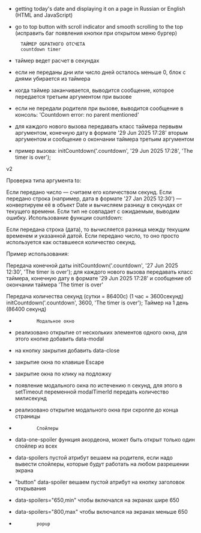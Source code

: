 
- getting today's date and displaying it on a page in Russian or English (HTML and JavaScript)
- go to top button with scroll indicator and smooth scrolling to the top (исправить баг появления кнопки при открытом меню бургер)

        ТАЙМЕР ОБРАТНОГО ОТСЧЕТА
        countdown timer

- таймер ведет расчет в секундах
- если не переданы дни или число дней осталось меньше 0, блок с днями убирается из таймера
- когда таймер заканчивается, выводится  сообщение, которое передается третьим аргументом при вызове
- если не передали родителя при вызове, выводится сообщение в консоль: 'Countdown error: no parent mentioned'
- для каждого нового вызова передавать класс таймера первывм аргументом, конечную дату в формате '29 Jun 2025 17:28' вторым аргументом и сообщение о окончании таймера третьим аргументом
- пример вызова: initCountdown('.countdown', '29 Jun 2025 17:28', 'The timer is over');

v2

Проверка типа аргумента to:

Если передано число — считаем его количеством секунд.
Если передано строка (например, дата в формате '27 Jan 2025 12:30') — конвертируем её в объект Date и вычисляем разницу в секундах от текущего времени.
Если тип не совпадает с ожидаемым, выводим ошибку.
Использование функции countdown:

Если передана строка (дата), то вычисляется разница между текущим временем и указанной датой.
Если передано число, то оно просто используется как оставшееся количество секунд.

Пример использования:

  Передача конечной даты
initCountdown('.countdown', '27 Jun 2025 12:30', 'The timer is over');
для каждого нового вызова передавать класс таймера, конечную дату в формате '29 Jun 2025 17:28' и сообщение об окончании таймера 'The timer is over'

  Передача количества секунд (сутки = 86400с) (1 час = 3600секунд)
initCountdown('.countdown', 3600, 'The timer is over');  Таймер на 1 день (86400 секунд)

-             Модальное окно

- реализовано открытие от нескольких элементов одного окна, для этого кнопке добавить data-modal
- на кнопку закрытия добавить data-close
- закрытие окна по клавише Escape
- закрытие окна по клику на подложку
- появление модального окна по истечению n секунд, для этого в setTimeout переменной modalTimerId передать количество милисекунд
- реализовано открытие модального окна при скролле до конца страницы

-             Спойлеры
 
-  data-one-spoiler функция акордеона, может быть открыт только один спойлер из всех
-  data-spoilers пустой атрибут вешаем на родителя, если надо вывести спойлеры, которые будут работать на любом разрешении экрана
-  "button" data-spoiler вешаем пустой атрибут на кнопку заголовок открывания 
-  data-spoilers="650,min" чтобы включался на экранах шире 650 
-  data-spoilers="800,max" чтобы включался на экранах меньше 650

-             popup